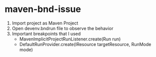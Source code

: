 # maven-bnd-issue

1. Import project as Maven Project
2. Open devenv.bndrun file to observe the behavior
3. Important breakpoints that I used
	- MavenImplicitProjectRunListener.create(Run run)
	- DefaultRunProvider.create(IResource targetResource, RunMode mode)